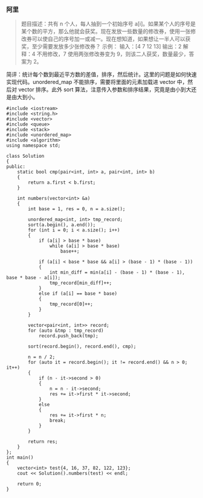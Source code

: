 ### 阿里

> 题目描述：共有 n 个人，每人抽到一个初始序号 a[i]。如果某个人的序号是某个数的平方，那么他就会获奖。现在发放一些数量的修改券，使用一张修改券可以使自己的序号加一或减一。现在想知道，如果想让一半人可以获奖，至少需要发放多少张修改券？
> 示例：
> 输入：[4 7 12 13]
> 输出：2
> 解释：4 不用修改，7 使用两张修改券变为 9，则该二人获奖，数量最少，答案为 2。

简评：统计每个数到最近平方数的差值，排序，然后统计。这里的问题是如何快速实现代码。unordered_map 不能排序，需要将里面的元素加载进 vector 中，然后对 vector 排序。此外 sort 算法，注意传入参数和排序结果，究竟是由小到大还是由大到小。

```C++{.line-numbers}
#include <iostream>
#include <string.h>
#include <vector>
#include <queue>
#include <stack>
#include <unordered_map>
#include <algorithm>
using namespace std;

class Solution
{
public:
    static bool cmp(pair<int, int> a, pair<int, int> b)
    {
        return a.first < b.first;
    }

    int numbers(vector<int> &a)
    {
        int base = 1, res = 0, n = a.size();

        unordered_map<int, int> tmp_record;
        sort(a.begin(), a.end());
        for (int i = 0; i < a.size(); i++)
        {
            if (a[i] > base * base)
                while (a[i] > base * base)
                    base++;

            if (a[i] < base * base && a[i] > (base - 1) * (base - 1))
            {
                int min_diff = min(a[i] - (base - 1) * (base - 1), base * base - a[i]);
                tmp_record[min_diff]++;
            }
            else if (a[i] == base * base)
            {
                tmp_record[0]++;
            }
        }

        vector<pair<int, int>> record;
        for (auto &tmp : tmp_record)
            record.push_back(tmp);

        sort(record.begin(), record.end(), cmp);

        n = n / 2;
        for (auto it = record.begin(); it != record.end() && n > 0; it++)
        {
            if (n - it->second > 0)
            {
                n = n - it->second;
                res += it->first * it->second;
            }
            else
            {
                res += it->first * n;
                break;
            }
        }

        return res;
    }
};
int main()
{
    vector<int> test{4, 16, 37, 82, 122, 123};
    cout << Solution().numbers(test) << endl;

    return 0;
}
```
